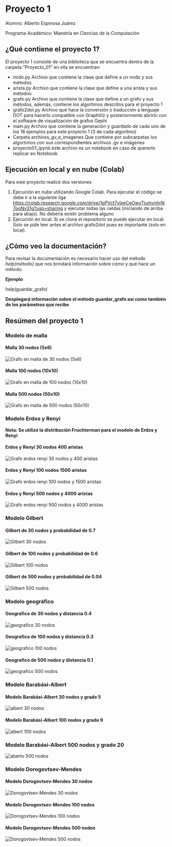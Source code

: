 # Proyecto 1
Alumno: Alberto Espinosa Juárez

Programa Académico: Maestría en Ciencias de la Computación

## ¿Qué contiene el proyecto 1?
El proyecto 1 consiste de una biblioteca que se encuentra dentro de la carpeta "Proyecto_01" en ella se encuentran:
+ nodo.py Archivo que contiene la clase que define a un nodo y sus métodos
+ arista.py Archivo que contiene la clase que define a una arista y sus métodos
+ grafo.py Archivo que contiene la clase que define a un grafo y sus métodos, además, contiene los algortimos descritos para el proyecto 1
+ grafo2dot.py Archivo que hace la conversión o traducción a lenguaje DOT para hacerlo compatible con GraphViz y posteriormente abrirlo con el software de visualización de grafos Gephi
+ main.py Archivo que contiene la generación y guardado de cada uno de los 18 ejemplos para este proyecto 1 (3 de cada algoritmo)
+ Carpeta archivos_gv_e_imagenes Que contiene por subcarpetas los algortimos con sus correspondientes archivos .gv e imágenes
+ proyecto01_ipynb este archivo es un notebook en caso de quererlo replicar en Notebook

## Ejecución en local y en nube (Colab)
Para este proyecto realicé dos versiones
1. Ejecución en nube utilizando Google Colab. Para ejecutar el código se debe ir a la siguiente liga https://colab.research.google.com/drive/1pPVct7vIxeCeOwvTjumvnhrN7ooNv31g?usp=sharing y ejecutar todas las celdas (iniciando de arriba para abajo). No debería existir problema alguno
2. Ejecución en local. Si se clona el repositorio se puede ejecutar en local. Solo se pide leer antes el archivo grafo2dot pues es importante (solo en local).

## ¿Cómo veo la documentación?
Para revisar la documentación es necesario hacer uso del método *help(método)* que nos brindará información sobre cómo y qué hace un método.

**Ejemplo**

help(guardar_grafo)

**Desplegará información sobre el método guardar_grafo así como también de los parámetros que recibe**

## Resúmen del proyecto 1

### Modelo de malla
#### Malla 30 nodos (5x6)
![Grafo en malla de 30 nodos (5x6)][malla1]
#### Malla 100 nodos (10x10)
![Grafo en malla de 100 nodos (10x10)][malla2]
#### Malla 500 nodos (50x10)
![Grafo en malla de 500 nodos (50x10)][malla3]


[malla1]: https://github.com/AlbertoEJ/ADA/blob/main/Proyecto_01/archivos_gv_e_imagenes/malla/malla_30.png "Malla 30"
[malla2]: https://github.com/AlbertoEJ/ADA/blob/main/Proyecto_01/archivos_gv_e_imagenes/malla/malla_100.png "Malla 100"
[malla3]: https://github.com/AlbertoEJ/ADA/blob/main/Proyecto_01/archivos_gv_e_imagenes/malla/malla_500.png "Malla 500"

### Modelo Erdos y Renyi
**Nota: Se utilizó la distribución Fruchterman para el modelo de Erdos y Renyi**

#### Erdos y Renyi 30 nodos 400 aristas
![Grafo erdos renyi 30 nodos y 400 aristas][erdos1]
#### Erdos y Renyi 100 nodos 1500 aristas
![Grafo erdos renyi 100 nodos y 1500 aristas][erdos2]
#### Erdos y Renyi 500 nodos y 4000 aristas
![Grafo erdos renyi 500 nodos y 4000 aristas][erdos3]

[erdos1]: https://github.com/AlbertoEJ/ADA/blob/main/Proyecto_01/archivos_gv_e_imagenes/erdos_renyii/erdos_30_400.png
[erdos2]: https://github.com/AlbertoEJ/ADA/blob/main/Proyecto_01/archivos_gv_e_imagenes/erdos_renyii/erdos_100_1500.png
[erdos3]: https://github.com/AlbertoEJ/ADA/blob/main/Proyecto_01/archivos_gv_e_imagenes/erdos_renyii/erdos_500_4000.png

### Modelo Gilbert
#### Gilbert de 30 nodos y probabilidad de 0.7
![Gilbert 30 nodos][gilbert1]
#### Gilbert de 100 nodos y probabilidad de 0.6
![Gilbert 100 nodos][gilbert2]
#### Gilbert de 500 nodos y probabilidad de 0.04
![Gilbert 500 nodos][gilbert3]

[gilbert1]: https://github.com/AlbertoEJ/ADA/blob/main/Proyecto_01/archivos_gv_e_imagenes/gilbert/gilbert_30_07.png
[gilbert2]: https://github.com/AlbertoEJ/ADA/blob/main/Proyecto_01/archivos_gv_e_imagenes/gilbert/gilbert_100_06.png
[gilbert3]: https://github.com/AlbertoEJ/ADA/blob/main/Proyecto_01/archivos_gv_e_imagenes/gilbert/gilbert_500_004.png

### Modelo geográfico
#### Geografico de 30 nodos y distancia 0.4
![geografico 30 nodos][geo1]
#### Geografico de 100 nodos y distancia 0.3
![geografico 100 nodos][geo2]
#### Geografico de 500 nodos y distancia 0.1
![geografico 500 nodos][geo3]

[geo1]: https://github.com/AlbertoEJ/ADA/blob/main/Proyecto_01/archivos_gv_e_imagenes/geografico/geografico_30_04.png
[geo2]: https://github.com/AlbertoEJ/ADA/blob/main/Proyecto_01/archivos_gv_e_imagenes/geografico/geografico_100_03.png
[geo3]: https://github.com/AlbertoEJ/ADA/blob/main/Proyecto_01/archivos_gv_e_imagenes/geografico/geografico_500_01.png

### Modelo Barabási-Albert
#### Modelo Barabási-Albert 30 nodos y grado 5
![albert 30 nodos][albert1]
#### Modelo Barabási-Albert 100 nodos y grado 9
![albert 100 nodos][albert2]
### Modelo Barabási-Albert 500 nodos y grado 20
![aberto 500 nodos][albert3]

[albert1]: https://github.com/AlbertoEJ/ADA/blob/main/Proyecto_01/archivos_gv_e_imagenes/babarasi/babarasi_30_05.png
[albert2]: https://github.com/AlbertoEJ/ADA/blob/main/Proyecto_01/archivos_gv_e_imagenes/babarasi/babarasi_100_09.png
[albert3]: https://github.com/AlbertoEJ/ADA/blob/main/Proyecto_01/archivos_gv_e_imagenes/babarasi/babarasi_500_20.png

### Modelo Dorogovtsev-Mendes
#### Modelo Dorogovtsev-Mendes 30 nodos
![Dorogovtsev-Mendes 30 nodos][mendes1]
#### Modelo Dorogovtsev-Mendes 100 nodos
![Dorogovtsev-Mendes 100 nodos][mendes2]
#### Modelo Dorogovtsev-Mendes 500 nodos
![Dorogovtsev-Mendes 500 nodos][mendes3]

[mendes1]: https://github.com/AlbertoEJ/ADA/blob/main/Proyecto_01/archivos_gv_e_imagenes/dorogovtsev_mendes/dorogovtsev_mendes_30.png
[mendes2]: https://github.com/AlbertoEJ/ADA/blob/main/Proyecto_01/archivos_gv_e_imagenes/dorogovtsev_mendes/dorogovtsev_mendes_100.png
[mendes3]: https://github.com/AlbertoEJ/ADA/blob/main/Proyecto_01/archivos_gv_e_imagenes/dorogovtsev_mendes/dorogovtsev_mendes_500.png
